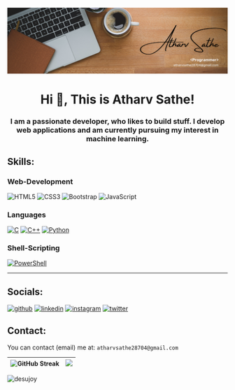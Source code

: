![I am a Developer!](https://github.com/Atharv-Sathe/Atharv-Sathe/blob/main/LinkedIn%20Banner.png)

<h1 align="center"> Hi 👋, This is Atharv Sathe!</h1>
<h3 align="center">I am a passionate developer, who likes to build stuff. I develop web applications and am currently pursuing my interest in machine learning. </h3>
 

## Skills: 
### Web-Development
![HTML5](https://img.shields.io/badge/HTML5-grey?style=for-the-badge&logo=html5) 
![CSS3](https://img.shields.io/badge/CSS3-grey?style=for-the-badge&logo=css3)
![Bootstrap](https://img.shields.io/badge/Bootstrap-grey?style=for-the-badge&logo=bootstrap)
![JavaScript](https://img.shields.io/badge/JavaScript-grey?style=for-the-badge&logo=javascript)

### Languages
[![C](https://img.shields.io/badge/C-grey?style=for-the-badge&logo=c)](https://www.cprogramming.com/)
[![C++](https://img.shields.io/badge/C%2B%2B-grey?style=for-the-badge&logo=cplusplus)](https://isocpp.org/)
[![Python](https://img.shields.io/badge/Python-grey?style=for-the-badge&logo=python)](https://www.python.org/)

### Shell-Scripting
[![PowerShell](https://img.shields.io/badge/PowerShell-grey?style=for-the-badge&logo=powershell)](https://learn.microsoft.com/en-us/powershell/)

---

## Socials:
[<img src='https://cdn.pixabay.com/photo/2022/01/30/13/33/github-6980894_1280.png' alt='github' height='40'>](https://github.com/Atharv-Sathe)  [<img src='https://cdn.pixabay.com/photo/2017/08/22/11/56/linked-in-2668700_1280.png' alt='linkedin' height='40'>](https://www.linkedin.com/in/satheatharv)  [<img src='https://cdn.pixabay.com/photo/2016/09/17/07/03/instagram-1675670_1280.png' alt='instagram' height='40'>](https://www.instagram.com/atharvsathe7)  [<img src='https://static.dezeen.com/uploads/2023/07/x-logo-twitter-elon-musk_dezeen_2364_col_0.jpg' alt='twitter' height='40'>](https://twitter.com/@ATHARVSATHE7) 

## Contact:
You can contact (email) me at: `atharvsathe28704@gmail.com`

| ![GitHub Streak](https://streak-stats.demolab.com/?user=Atharv-Sathe&theme=dark) | ![](https://github-readme-stats.vercel.app/api/top-langs/?username=Atharv-Sathe&theme=dark&hide_border=false&include_all_commits=false&count_private=false&layout=donut) |
| ---------------------------------------------------------------------------------------------------- | ------------------------------------------------------------------------------------------------------------------------------------------------------------------- |

<p align="left"> <img src="https://komarev.com/ghpvc/?username=Atharv-Sathe&label=Profile%20views&color=0e75b6&style=flat" alt="desujoy" /> </p>
